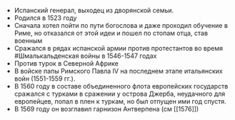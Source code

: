 * Испанский генерал, выходец из дворянской семьи.
* Родился в 1523 году
* Сначала хотел пойти по пути богослова и даже проходил обучение в Риме, но отказался от этой идеи и пошел по стопам отца, став военным
* Сражался в рядах испанской армии против протестантов во время #Шмалькальденская войны в 1546-1547 годах
* Против турок в Северной Африке
* В войске папы Римского Павла IV на последнем этапе итальянских войн (1551-1559 гг.). 
* В 1560 году в составе объединенного флота европейских государств сражался с турками в сражении у острова Джерба, неудачного для европейцев, попал в плен к туркам, но был отпущен ими год спустя. 
* В 1569 году он возглавил гарнизон Антверпена (см [[1576]])